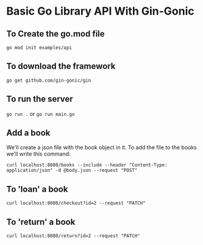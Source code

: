 # Basic Go Library API With Gin-Gonic

## To Create the go.mod file
`go mod init examples/api`

## To download the framework
`go get github.com/gin-gonic/gin`

## To run the server
`go run .`  or    `go run main.go`

## Add a book
We'll create a json file with the book object in it.
To add the file to the books we'll write this command:

`curl localhost:8080/books --include --header "Content-Type: application/json" -d @body.json --request "POST"`

## To 'loan' a book

`curl localhost:8080/checkout?id=2 --request "PATCH" `

## To 'return' a book

`curl localhost:8080/return?id=2 --request "PATCH"`
